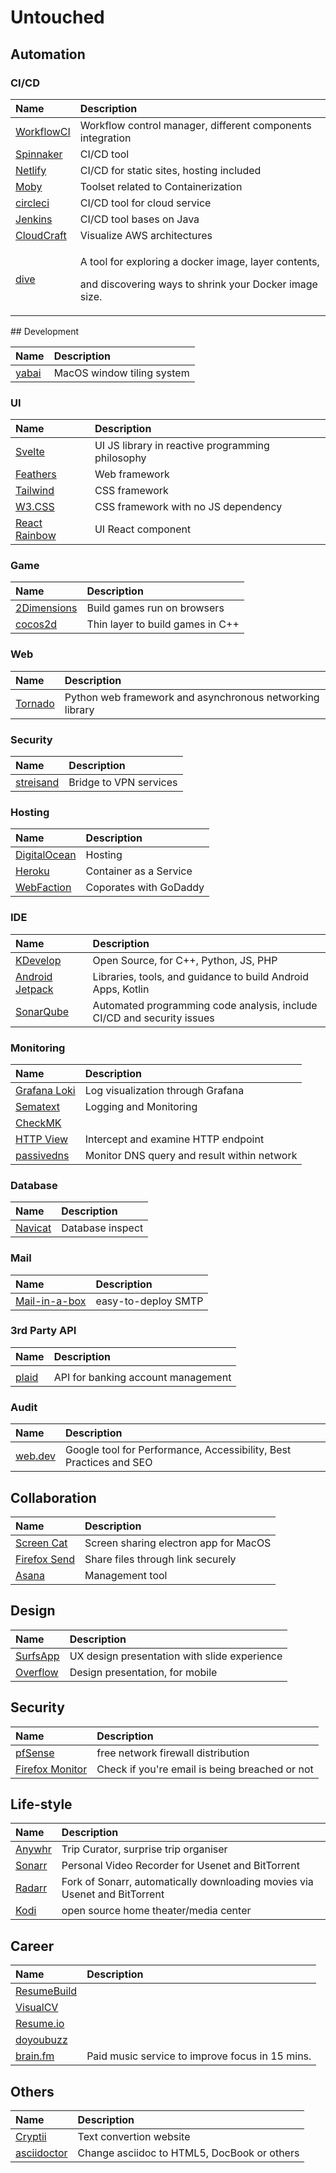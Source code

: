 # Untouched

## Automation

### CI/CD

<table>
  <thead>
    <tr>
      <th style="text-align:left">Name</th>
      <th style="text-align:left">Description</th>
    </tr>
  </thead>
  <tbody>
    <tr>
      <td style="text-align:left"><a href="https://www.workflowci.com/use-cases">WorkflowCI</a>
      </td>
      <td style="text-align:left">Workflow control manager, different components integration</td>
    </tr>
    <tr>
      <td style="text-align:left"><a href="https://www.spinnaker.io/">Spinnaker</a>
      </td>
      <td style="text-align:left">CI/CD tool</td>
    </tr>
    <tr>
      <td style="text-align:left"><a href="https://www.netlify.com/products/">Netlify</a>
      </td>
      <td style="text-align:left">CI/CD for static sites, hosting included</td>
    </tr>
    <tr>
      <td style="text-align:left"><a href="https://github.com/moby/moby">Moby</a>
      </td>
      <td style="text-align:left">Toolset related to Containerization</td>
    </tr>
    <tr>
      <td style="text-align:left"><a href="https://circleci.com/">circleci</a>
      </td>
      <td style="text-align:left">CI/CD tool for cloud service</td>
    </tr>
    <tr>
      <td style="text-align:left"><a href="https://jenkins.io/zh/">Jenkins</a>
      </td>
      <td style="text-align:left">CI/CD tool bases on Java</td>
    </tr>
    <tr>
      <td style="text-align:left"><a href="https://cloudcraft.co/">CloudCraft</a>
      </td>
      <td style="text-align:left">Visualize AWS architectures</td>
    </tr>
    <tr>
      <td style="text-align:left"><a href="https://github.com/wagoodman/dive">dive</a>
      </td>
      <td style="text-align:left">
        <p>A tool for exploring a docker image, layer contents,</p>
        <p>and discovering ways to shrink your Docker image size.</p>
      </td>
    </tr>
  </tbody>
</table>## Development

| Name | Description |
| :--- | :--- |
| [yabai](https://github.com/koekeishiya/yabai) | MacOS window tiling system |

### UI

| Name | Description |
| :--- | :--- |
| [Svelte](https://svelte.dev/) | UI JS library in reactive programming philosophy |
| [Feathers](https://feathersjs.com) | Web framework |
| [Tailwind](https://tailwindcss.com/) | CSS framework |
| [W3.CSS](https://www.w3schools.com/w3css/w3css_intro.asp) | CSS framework with no JS dependency |
| [React Rainbow](https://react-rainbow.web.app/) | UI React component |

### Game

| Name | Description |
| :--- | :--- |
| [2Dimensions](https://docs.2dimensions.com/support/) | Build games run on browsers |
| [cocos2d](https://cocos2d-x.org/) | Thin layer to build games in C++ |

### Web

| Name | Description |
| :--- | :--- |
| [Tornado](https://www.tornadoweb.org/en/stable/) | Python web framework and asynchronous networking library |

### Security

| Name | Description |
| :--- | :--- |
| [streisand](https://github.com/StreisandEffect/streisand) | Bridge to VPN services |

### Hosting

| Name | Description |
| :--- | :--- |
| [DigitalOcean](https://www.digitalocean.com/) | Hosting |
| [Heroku](https://www.heroku.com/home) | Container as a Service |
| [WebFaction](https://www.webfaction.com/) | Coporates with GoDaddy |

### IDE

| Name | Description |
| :--- | :--- |
| [KDevelop](https://www.kdevelop.org/) | Open Source, for C++, Python, JS, PHP |
| [Android Jetpack](https://developer.android.com/jetpack/) | Libraries, tools, and guidance to build Android Apps, Kotlin |
| [SonarQube](https://www.sonarqube.org/) | Automated programming code analysis, include CI/CD and security issues |

### Monitoring

| Name | Description |
| :--- | :--- |
| [Grafana Loki](https://github.com/grafana/loki) | Log visualization through Grafana |
| [Sematext](https://sematext.com/) | Logging and Monitoring |
| [CheckMK](https://checkmk.com/) |  |
| [HTTP View](https://httptoolkit.tech/view/) | Intercept and examine HTTP endpoint |
| [passivedns](https://github.com/gamelinux/passivedns) | Monitor DNS query and result within network |

### Database

| Name | Description |
| :--- | :--- |
| [Navicat](https://navicat.com/en/products) | Database inspect |

### Mail

| Name | Description |
| :--- | :--- |
| [Mail-in-a-box](https://github.com/mail-in-a-box/mailinabox) | easy-to-deploy SMTP |

### 3rd Party API

| Name | Description |
| :--- | :--- |
|  |  |
| [plaid](https://plaid.com/) | API for banking account management |

### Audit

| Name | Description |
| :--- | :--- |
| [web.dev](https://web.dev/) | Google tool for Performance, Accessibility, Best Practices and SEO |

## Collaboration

| Name | Description |
| :--- | :--- |
| [Screen Cat](https://github.com/maxogden/screencat) | Screen sharing electron app for MacOS |
| [Firefox Send](https://send.firefox.com/) | Share files through link securely |
| [Asana](https://asana.com/) | Management tool |

## Design

| Name | Description |
| :--- | :--- |
| [SurfsApp](https://overflow.io/) | UX design presentation with slide experience |
| [Overflow](https://overflow.io) | Design presentation, for mobile |

## Security

| Name | Description |
| :--- | :--- |
| [pfSense](https://github.com/pfsense/pfsense) | free network firewall distribution |
| [Firefox Monitor](https://monitor.firefox.com/) | Check if you're email is being breached or not |

## Life-style

| Name | Description |
| :--- | :--- |
| [Anywhr](https://www.anywhr.co/) | Trip Curator, surprise trip organiser |
| [Sonarr](https://github.com/Sonarr/Sonarr) | Personal Video Recorder for Usenet and BitTorrent |
| [Radarr](https://github.com/Radarr/Radarr) | Fork of Sonarr, automatically downloading movies via Usenet and BitTorrent |
| [Kodi](https://github.com/xbmc/xbmc) | open source home theater/media center |

## Career

| Name | Description |
| :--- | :--- |
| [ResumeBuild](https://resumebuild.com/?home=true) |  |
| [VisualCV](https://www.visualcv.com/) |  |
| [Resume.io](https://resume.io/) |  |
| [doyoubuzz](https://www.doyoubuzz.com/us/) |  |
| [brain.fm](https://brain.fm/) | Paid music service to improve focus in 15 mins. |

## Others

| Name | Description |
| :--- | :--- |
| [Cryptii](https://cryptii.com/) | Text convertion website |
| [asciidoctor](https://asciidoctor.org/) | Change asciidoc to HTML5, DocBook or others |

